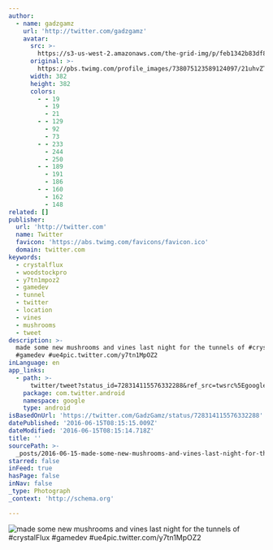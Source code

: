 ```yaml
---
author:
  - name: gadzgamz
    url: 'http://twitter.com/gadzgamz'
    avatar:
      src: >-
        https://s3-us-west-2.amazonaws.com/the-grid-img/p/feb1342b83df8978ddbe18a75ff7a7cca50163a4.jpg
      original: >-
        https://pbs.twimg.com/profile_images/738075123589124097/21uhvZTB_400x400.jpg
      width: 382
      height: 382
      colors:
        - - 19
          - 19
          - 21
        - - 129
          - 92
          - 73
        - - 233
          - 244
          - 250
        - - 189
          - 191
          - 186
        - - 160
          - 162
          - 148
related: []
publisher:
  url: 'http://twitter.com'
  name: Twitter
  favicon: 'https://abs.twimg.com/favicons/favicon.ico'
  domain: twitter.com
keywords:
  - crystalflux
  - woodstockpro
  - y7tn1mpoz2
  - gamedev
  - tunnel
  - twitter
  - location
  - vines
  - mushrooms
  - tweet
description: >-
  made some new mushrooms and vines last night for the tunnels of #crystalFlux
  #gamedev #ue4pic.twitter.com/y7tn1MpOZ2
inLanguage: en
app_links:
  - path: >-
      twitter/tweet?status_id=728314115576332288&ref_src=twsrc%5Egoogle%7Ctwcamp%5Eandroidseo%7Ctwgr%5Estatus%7Ctwterm%5E728314115576332288
    package: com.twitter.android
    namespace: google
    type: android
isBasedOnUrl: 'https://twitter.com/GadzGamz/status/728314115576332288'
datePublished: '2016-06-15T08:15:15.009Z'
dateModified: '2016-06-15T08:15:14.718Z'
title: ''
sourcePath: >-
  _posts/2016-06-15-made-some-new-mushrooms-and-vines-last-night-for-the-tunnels.md
starred: false
inFeed: true
hasPage: false
inNav: false
_type: Photograph
_context: 'http://schema.org'

---
```

![made some new mushrooms and vines last night for the tunnels of #crystalFlux #gamedev #ue4pic.twitter.com/y7tn1MpOZ2](https://pbs.twimg.com/media/Cht91AMVEAA17Qh.jpg:large)